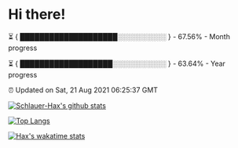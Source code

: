 # Hi there!

⏳ { ████████████████████░░░░░░░░░░ } - 67.56% - Month progress

⏳ { ███████████████████░░░░░░░░░░░ } - 63.64% - Year progress

⏰ Updated on Sat, 21 Aug 2021 06:25:37 GMT


[![Schlauer-Hax's github stats](https://github-readme-stats.vercel.app/api?username=Schlauer-Hax&show_icons=true&theme=dark&count_private=true)](https://github.com/Schlauer-Hax)


[![Top Langs](https://github-readme-stats.vercel.app/api/top-langs/?username=Schlauer-Hax&layout=compact&theme=dark)](https://github.com/Schlauer-Hax?tab=repositories)


[![Hax's wakatime stats](https://github-readme-stats.vercel.app/api/wakatime?username=Hax&theme=dark)](https://wakatime.com/@Hax)

